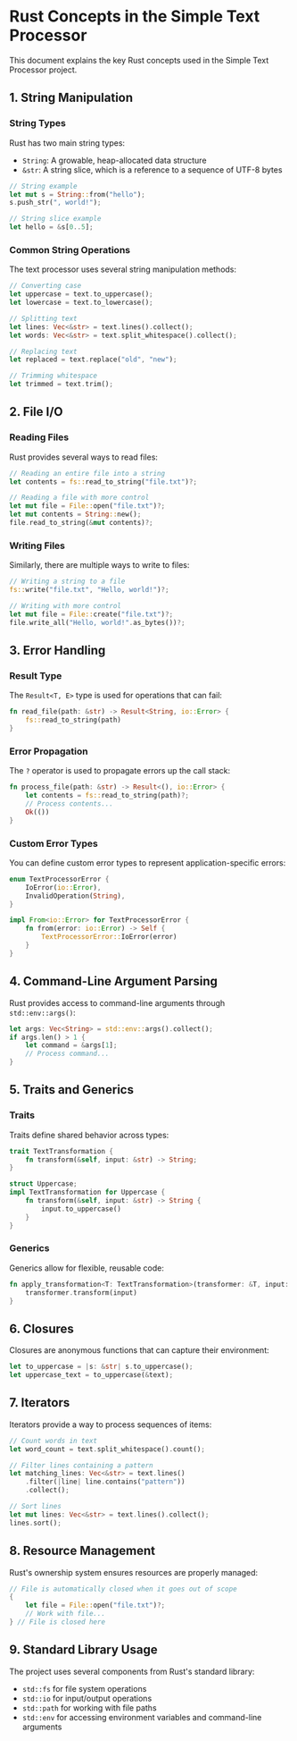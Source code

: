 # Rust Concepts in the Simple Text Processor

This document explains the key Rust concepts used in the Simple Text Processor project.

## 1. String Manipulation

### String Types
Rust has two main string types:
- `String`: A growable, heap-allocated data structure
- `&str`: A string slice, which is a reference to a sequence of UTF-8 bytes

```rust
// String example
let mut s = String::from("hello");
s.push_str(", world!");

// String slice example
let hello = &s[0..5];
```

### Common String Operations
The text processor uses several string manipulation methods:

```rust
// Converting case
let uppercase = text.to_uppercase();
let lowercase = text.to_lowercase();

// Splitting text
let lines: Vec<&str> = text.lines().collect();
let words: Vec<&str> = text.split_whitespace().collect();

// Replacing text
let replaced = text.replace("old", "new");

// Trimming whitespace
let trimmed = text.trim();
```

## 2. File I/O

### Reading Files
Rust provides several ways to read files:

```rust
// Reading an entire file into a string
let contents = fs::read_to_string("file.txt")?;

// Reading a file with more control
let mut file = File::open("file.txt")?;
let mut contents = String::new();
file.read_to_string(&mut contents)?;
```

### Writing Files
Similarly, there are multiple ways to write to files:

```rust
// Writing a string to a file
fs::write("file.txt", "Hello, world!")?;

// Writing with more control
let mut file = File::create("file.txt")?;
file.write_all("Hello, world!".as_bytes())?;
```

## 3. Error Handling

### Result Type
The `Result<T, E>` type is used for operations that can fail:

```rust
fn read_file(path: &str) -> Result<String, io::Error> {
    fs::read_to_string(path)
}
```

### Error Propagation
The `?` operator is used to propagate errors up the call stack:

```rust
fn process_file(path: &str) -> Result<(), io::Error> {
    let contents = fs::read_to_string(path)?;
    // Process contents...
    Ok(())
}
```

### Custom Error Types
You can define custom error types to represent application-specific errors:

```rust
enum TextProcessorError {
    IoError(io::Error),
    InvalidOperation(String),
}

impl From<io::Error> for TextProcessorError {
    fn from(error: io::Error) -> Self {
        TextProcessorError::IoError(error)
    }
}
```

## 4. Command-Line Argument Parsing

Rust provides access to command-line arguments through `std::env::args()`:

```rust
let args: Vec<String> = std::env::args().collect();
if args.len() > 1 {
    let command = &args[1];
    // Process command...
}
```

## 5. Traits and Generics

### Traits
Traits define shared behavior across types:

```rust
trait TextTransformation {
    fn transform(&self, input: &str) -> String;
}

struct Uppercase;
impl TextTransformation for Uppercase {
    fn transform(&self, input: &str) -> String {
        input.to_uppercase()
    }
}
```

### Generics
Generics allow for flexible, reusable code:

```rust
fn apply_transformation<T: TextTransformation>(transformer: &T, input: &str) -> String {
    transformer.transform(input)
}
```

## 6. Closures

Closures are anonymous functions that can capture their environment:

```rust
let to_uppercase = |s: &str| s.to_uppercase();
let uppercase_text = to_uppercase(&text);
```

## 7. Iterators

Iterators provide a way to process sequences of items:

```rust
// Count words in text
let word_count = text.split_whitespace().count();

// Filter lines containing a pattern
let matching_lines: Vec<&str> = text.lines()
    .filter(|line| line.contains("pattern"))
    .collect();

// Sort lines
let mut lines: Vec<&str> = text.lines().collect();
lines.sort();
```

## 8. Resource Management

Rust's ownership system ensures resources are properly managed:

```rust
// File is automatically closed when it goes out of scope
{
    let file = File::open("file.txt")?;
    // Work with file...
} // File is closed here
```

## 9. Standard Library Usage

The project uses several components from Rust's standard library:
- `std::fs` for file system operations
- `std::io` for input/output operations
- `std::path` for working with file paths
- `std::env` for accessing environment variables and command-line arguments
